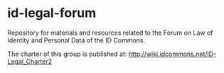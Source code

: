 id-legal-forum
==============

Repository for materials and resources related to the Forum on Law of Identity and Personal Data of the ID Commons.

The charter of this group is published at: http://wiki.idcommons.net/ID-Legal_Charter2 
